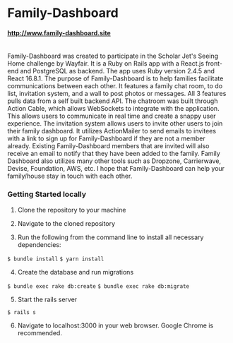 # Family-Dashboard

#### http://www.family-dashboard.site
<br />
Family-Dashboard was created to participate in the Scholar Jet's Seeing Home challenge by Wayfair. It is a Ruby on Rails app with a React.js front-end and PostgreSQL as backend. The app uses Ruby version 2.4.5 and React 16.8.1. The purpose of Family-Dashboard is to help families facilitate communications between each other. It features a family chat room, to do list, invitation system, and a wall to post photos or messages. All 3 features pulls data from a self built backend API. The chatroom was built through Action Cable, which allows WebSockets to integrate with the application. This allows users to communicate in real time and create a snappy user experience. The invitation system allows users to invite other users to join their family dashboard. It utilizes ActionMailer to send emails to invitees with a link to sign up for Family-Dashboard if they are not a member already. Existing Family-Dashboard members that are invited will also receive an email to notify that they have been added to the family. Family Dashboard also utilizes many other tools such as Dropzone, Carrierwave, Devise, Foundation, AWS, etc. I hope that Family-Dashboard can help your family/house stay in touch with each other.


### Getting Started locally

1. Clone the repository to your machine

2. Navigate to the cloned repository

3. Run the following from the command line to install all necessary dependencies:

  `$ bundle install`
  `$ yarn install`

4. Create the database and run migrations

  `$ bundle exec rake db:create`
  `$ bundle exec rake db:migrate`

5. Start the rails server

  `$ rails s`

6. Navigate to localhost:3000 in your web browser. Google Chrome is recommended.

